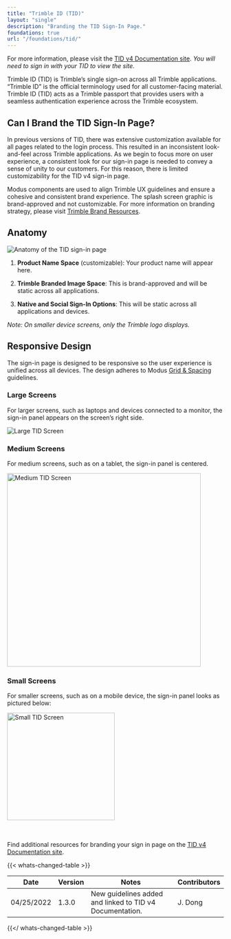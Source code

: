 ```yaml
---
title: "Trimble ID (TID)"
layout: "single"
description: "Branding the TID Sign-In Page."
foundations: true
url: "/foundations/tid/"
---
```


For more information, please visit the [TID v4 Documentation site](https://docs.trimblecloud.com/identity_v4.0/). _You will need to sign in with your TID to view the site._

Trimble ID (TID) is Trimble’s single sign-on across all Trimble applications. “Trimble ID” is the official terminology used for all customer-facing material. Trimble ID (TID) acts as a Trimble passport that provides users with a seamless authentication experience across the Trimble ecosystem.

## Can I Brand the TID Sign-In Page?

In previous versions of TID, there was extensive customization available for all pages related to the login process. This resulted in an inconsistent look-and-feel across Trimble applications. As we begin to focus more on user experience, a consistent look for our sign-in page is needed to convey a sense of unity to our customers. For this reason, there is limited customizability for the TID v4 sign-in page.

Modus components are used to align Trimble UX guidelines and ensure a cohesive and consistent brand experience. The splash screen graphic is brand-approved and not customizable. For more information on branding strategy, please visit [Trimble Brand Resources](https://brand.trimble.com/).

## Anatomy

![Anatomy of the TID sign-in page](/img/foundations/tid-anatomy.svg)

1. **Product Name Space** (customizable): Your product name will appear here.

2. **Trimble Branded Image Space**: This is brand-approved and will be static across all applications.

3. **Native and Social Sign-In Options**: This will be static across all applications and devices.

_Note: On smaller device screens, only the Trimble logo displays._

## Responsive Design

The sign-in page is designed to be responsive so the user experience is unified across all devices. The design adheres to Modus [Grid & Spacing](/foundations/grid-and-spacing/) guidelines.

### Large Screens

For larger screens, such as laptops and devices connected to a monitor, the sign-in panel appears on the screen’s right side.

![Large TID Screen](/img/foundations/tid-large.svg)

### Medium Screens

For medium screens, such as on a tablet, the sign-in panel is centered.

<img alt="Medium TID Screen" src="/img/foundations/tid-medium.svg" width="450">

### Small Screens

For smaller screens, such as on a mobile device, the sign-in panel looks as pictured below:

<img alt="Small TID Screen" src="/img/foundations/tid-small.svg" width="250">

<br>&nbsp;<br>
Find additional resources for branding your sign in page on the [TID v4 Documentation site](https://docs.trimblecloud.com/identity_v4.0/).

{{< whats-changed-table >}}

| Date       | Version | Notes                                                    | Contributors |
| ---------- | ------- | -------------------------------------------------------- | ------------ |
| 04/25/2022 | 1.3.0   | New guidelines added and linked to TID v4 Documentation. | J. Dong      |

{{</ whats-changed-table >}}

